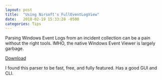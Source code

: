 ```yaml
---
layout: post
title:  "Using Nirsoft's FullEventLogView"
date:   2018-02-19 15:33:28 -0500
categories: Tips
---
```


Parsing Windows Event Logs from an incident collection can be a pain without the right tools. IMHO, the native Windows Event Viewer is largely garbage.

[Download](https://www.nirsoft.net/utils/full_event_log_view.html)

I found this parser to be fast, free, and fully featured. Has a good GUI and CLI.

